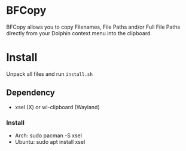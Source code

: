 # BFCopy

BFCopy allows you to copy Filenames, File Paths and/or Full File Paths directly from your Dolphin context menu into the clipboard.

# Install

Unpack all files and run `install.sh`


## Dependency

- xsel (X) or wl-clipboard (Wayland)

### Install

- Arch: sudo pacman -S xsel
- Ubuntu: sudo apt install xsel
